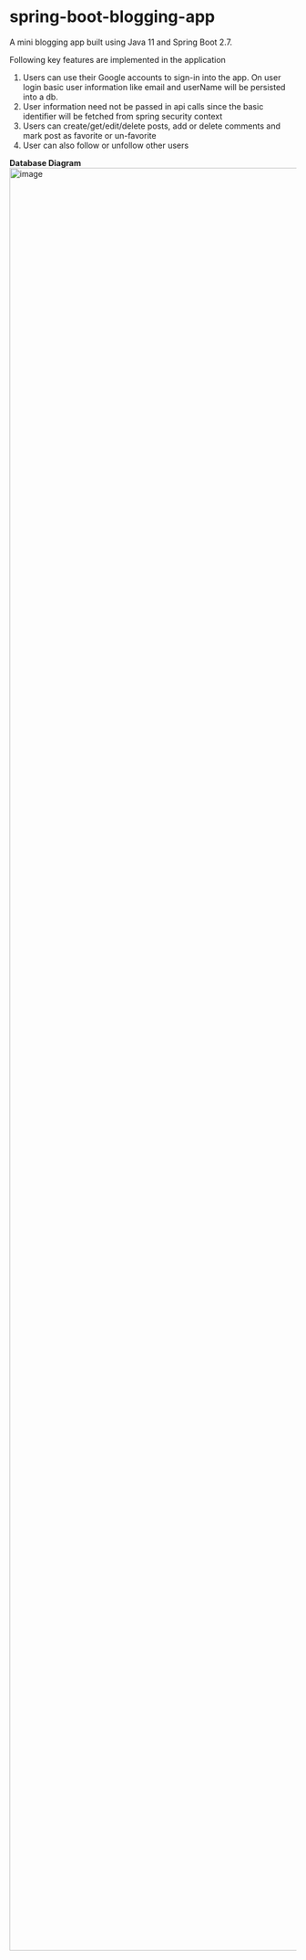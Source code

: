 # spring-boot-blogging-app
A mini blogging app built using Java 11 and Spring Boot 2.7.

Following key features are implemented in the application
1. Users can use their Google accounts to sign-in into the app. On user login basic user information like email and userName will be 
   persisted into a db.
2. User information need not be passed in api calls since the basic identifier will be fetched from spring security context
3. Users can create/get/edit/delete posts, add or delete comments and mark post as favorite or un-favorite
4. User can also follow or unfollow other users

**Database Diagram**
<img width="3126" alt="image" src="https://github.com/Afshan-Khan-49/spring-boot-blogginf-app/blob/2382ca02af8d5165ef723e34f49b3d0a434e6bfc/src/main/resources/images/ER_Diagram.png">